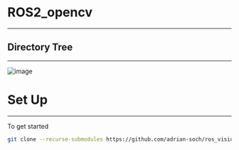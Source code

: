 # ROS2_opencv
---
## Directory Tree
---
![image](https://github.com/YoonHJ97/ROS2_opencv/assets/162243554/f7c9682e-fcb6-468e-af6b-3b1598f4c5da)


# Set Up
---
To get started

```bash
git clone --recurse-submodules https://github.com/adrian-soch/ros_vision_track.git
